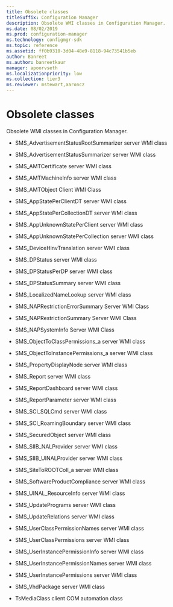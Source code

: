 ```yaml
---
title: Obsolete classes
titleSuffix: Configuration Manager
description: Obsolete WMI classes in Configuration Manager.
ms.date: 08/02/2019
ms.prod: configuration-manager
ms.technology: configmgr-sdk
ms.topic: reference
ms.assetid: ff0b9310-3d04-48e9-8118-94c73541b5eb
author: Banreet
ms.author: banreetkaur
manager: apoorvseth
ms.localizationpriority: low
ms.collection: tier3
ms.reviewer: mstewart,aaroncz 
---
```


# Obsolete classes

Obsolete WMI classes in Configuration Manager.  

- SMS_AdvertisementStatusRootSummarizer server WMI class

- SMS_AdvertisementStatusSummarizer server WMI class

- SMS_AMTCertificate server WMI class

- SMS_AMTMachineInfo server WMI class

- SMS_AMTObject Client WMI Class

- SMS_AppStatePerClientDT server WMI class

- SMS_AppStatePerCollectionDT server WMI class

- SMS_AppUnknownStatePerClient server WMI class

- SMS_AppUnknownStatePerCollection server WMI class

- SMS_DeviceHinvTranslation server WMI class

- SMS_DPStatus server WMI class

- SMS_DPStatusPerDP server WMI class

- SMS_DPStatusSummary server WMI class

- SMS_LocalizedNameLookup server WMI class

- SMS_NAPRestrictionErrorSummary Server WMI Class  

- SMS_NAPRestrictionSummary Server WMI Class  

- SMS_NAPSystemInfo Server WMI Class

- SMS_ObjectToClassPermissions_a server WMI class

- SMS_ObjectToInstancePermissions_a server WMI class

- SMS_PropertyDisplayNode server WMI class

- SMS_Report server WMI class

- SMS_ReportDashboard server WMI class

- SMS_ReportParameter server WMI class

- SMS_SCI_SQLCmd server WMI class

- SMS_SCI_RoamingBoundary server WMI class

- SMS_SecuredObject server WMI class

- SMS_SIIB_NALProvider server WMI class

- SMS_SIIB_UINALProvider server WMI class

- SMS_SiteToROOTColl_a server WMI class

- SMS_SoftwareProductCompliance server WMI class

- SMS_UINAL_ResourceInfo server WMI class

- SMS_UpdatePrograms server WMI class

- SMS_UpdateRelations server WMI class

- SMS_UserClassPermissionNames server WMI class

- SMS_UserClassPermissions server WMI class

- SMS_UserInstancePermissionInfo server WMI class

- SMS_UserInstancePermissionNames server WMI class

- SMS_UserInstancePermissions server WMI class

- SMS_VhdPackage server WMI class

- TsMediaClass client COM automation class
